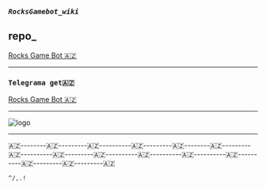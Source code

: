 ### **_```RocksGamebot_wiki```_**

## **repo_**
 [Rocks Game Bot 🇦🇿](https://github.com/AzeMusic/RocksGamebot)

-------

### ```Telegrama get🇦🇿```
[Rocks Game Bot 🇦🇿](https://t.me/RocksGameAzBot)


-----------
![logo](https://telegra.ph/file/5c242999b4efa27c107d5.jpg)



-----------------

🇦🇿--------🇦🇿---------🇦🇿----------🇦🇿---------🇦🇿--------🇦🇿---------🇦🇿----------🇦🇿---------🇦🇿----------🇦🇿----------🇦🇿----------🇦🇿----------🇦🇿---------🇦🇿---------🇦🇿


 ```^/,.!``` 
